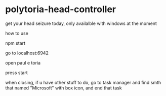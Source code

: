 # polytoria-head-controller
get your head seizure today, only availalble with windows at the moment

how to use

npm start

go to localhost:6942

open paul e toria

press start

when closing, if u have other stuff to do, go to task manager and find smth that named "Microsoft" with box icon, and end that task
